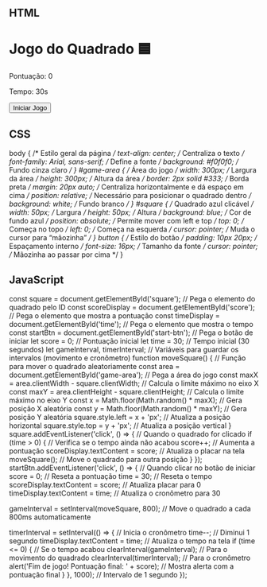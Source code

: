## HTML
<!DOCTYPE html> <!-- Define que o documento é HTML5 -->
<html lang="pt-BR"> <!-- Início do documento HTML e define o idioma como português -->
<head> <!-- Cabeçalho com configurações da página -->
  <meta charset="UTF-8" /> <!-- Define o conjunto de caracteres para suportar acentos -->
  <title>Jogo do Quadrado</title> <!-- Título que aparece na aba do navegador -->
  <link rel="stylesheet" href="style.css"> <!-- Importa o arquivo CSS -->
</head>
<body> <!-- Início do corpo da página (parte visível) -->
<h1>Jogo do Quadrado 🟦</h1> <!-- Título principal -->

  <p>Pontuação: <span id="score">0</span></p> <!-- Exibe a pontuação atual dentro do span -->

  <p>Tempo: <span id="time">30</span>s</p> <!-- Exibe o tempo restante -->

  <div id="game-area"> <!-- Área onde o quadrado se moverá -->
    <div id="square"></div> <!-- Quadrado azul que será clicado -->
  </div>

  <button id="start-btn">Iniciar Jogo</button> <!-- Botão para iniciar o jogo -->

  <script src="script.js"></script> <!-- Importa o código JavaScript -->
</body>
</html> <!-- Fim do documento -->

## CSS
body { /* Estilo geral da página */
  text-align: center; /* Centraliza o texto */
  font-family: Arial, sans-serif; /* Define a fonte */
  background: #f0f0f0; /* Fundo cinza claro */
}
#game-area { /* Área do jogo */
  width: 300px; /* Largura da área */
  height: 300px; /* Altura da área */
  border: 2px solid #333; /* Borda preta */
  margin: 20px auto; /* Centraliza horizontalmente e dá espaço em cima */
  position: relative; /* Necessário para posicionar o quadrado dentro */
  background: white; /* Fundo branco */
}
#square { /* Quadrado azul clicável */
  width: 50px; /* Largura */
  height: 50px; /* Altura */
  background: blue; /* Cor de fundo azul */
  position: absolute; /* Permite mover com left e top */
  top: 0; /* Começa no topo */
  left: 0; /* Começa na esquerda */
  cursor: pointer; /* Muda o cursor para “mãozinha” */
}
button { /* Estilo do botão */
  padding: 10px 20px; /* Espaçamento interno */
  font-size: 16px; /* Tamanho da fonte */
  cursor: pointer; /* Mãozinha ao passar por cima */
}

## JavaScript
const square = document.getElementById('square'); // Pega o elemento do quadrado pelo ID
const scoreDisplay = document.getElementById('score'); // Pega o elemento que mostra a pontuação
const timeDisplay = document.getElementById('time'); // Pega o elemento que mostra o tempo
const startBtn = document.getElementById('start-btn'); // Pega o botão de iniciar
let score = 0; // Pontuação inicial
let time = 30; // Tempo inicial (30 segundos)
let gameInterval, timerInterval; // Variáveis para guardar os intervalos (movimento e cronômetro)
function moveSquare() { // Função para mover o quadrado aleatoriamente
  const area = document.getElementById('game-area'); // Pega a área do jogo
  const maxX = area.clientWidth - square.clientWidth; // Calcula o limite máximo no eixo X
  const maxY = area.clientHeight - square.clientHeight; // Calcula o limite máximo no eixo Y
  const x = Math.floor(Math.random() * maxX); // Gera posição X aleatória
  const y = Math.floor(Math.random() * maxY); // Gera posição Y aleatória
  square.style.left = x + 'px'; // Atualiza a posição horizontal
  square.style.top = y + 'px'; // Atualiza a posição vertical
}
square.addEventListener('click', () => { // Quando o quadrado for clicado
  if (time > 0) { // Verifica se o tempo ainda não acabou
    score++; // Aumenta a pontuação
    scoreDisplay.textContent = score; // Atualiza o placar na tela
    moveSquare(); // Move o quadrado para outra posição
  }
});
startBtn.addEventListener('click', () => { // Quando clicar no botão de iniciar
  score = 0; // Reseta a pontuação
  time = 30; // Reseta o tempo
  scoreDisplay.textContent = score; // Atualiza placar para 0
  timeDisplay.textContent = time; // Atualiza o cronômetro para 30

  gameInterval = setInterval(moveSquare, 800); // Move o quadrado a cada 800ms automaticamente

  timerInterval = setInterval(() => { // Inicia o cronômetro
    time--; // Diminui 1 segundo
    timeDisplay.textContent = time; // Atualiza o tempo na tela
    if (time <= 0) { // Se o tempo acabou
      clearInterval(gameInterval); // Para o movimento do quadrado
      clearInterval(timerInterval); // Para o cronômetro
      alert('Fim de jogo! Pontuação final: ' + score); // Mostra alerta com a pontuação final
    }
  }, 1000); // Intervalo de 1 segundo
});





